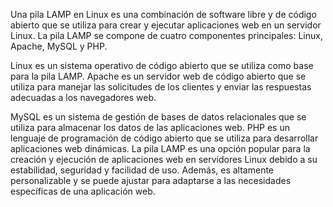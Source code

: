 Una pila LAMP en Linux es una combinación de software libre y de código abierto que se utiliza para crear y ejecutar aplicaciones web en un servidor Linux. La pila LAMP se compone de cuatro componentes principales: Linux, Apache, MySQL y PHP.

Linux es un sistema operativo de código abierto que se utiliza como base para la pila LAMP.
Apache es un servidor web de código abierto que se utiliza para manejar las solicitudes de los clientes y enviar las respuestas adecuadas a los navegadores web.

MySQL es un sistema de gestión de bases de datos relacionales que se utiliza para almacenar los datos de las aplicaciones web.
PHP es un lenguaje de programación de código abierto que se utiliza para desarrollar aplicaciones web dinámicas.
La pila LAMP es una opción popular para la creación y ejecución de aplicaciones web en servidores Linux debido a su estabilidad, seguridad y facilidad de uso. Además, es altamente personalizable y se puede ajustar para adaptarse a las necesidades específicas de una aplicación web.